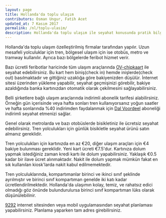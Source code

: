 ```yaml
---
layout: page
title: Hollanda'da toplu ulaşım
contributors: Osman Ungur, Fatih Acet
updated_at: 7 Kasım 2017
permalink: /nl/toplu-ulasim/
description: Hollanda'da toplu ulaşım ile seyahat konusunda pratik bilgiler
---
```


Hollanda'da toplu ulaşım özelleştirilmiş firmalar tarafından yapılır. Uzun mesafeli yolculuklar için tren, bölgesel ulaşım için ise otobüs, metro ve tramway kullanılır. Ayrıca bazı bölgelerde feribot hizmet verir. 

Bazı ücretli feribotlar haricinde tüm ulaşım araçlarında [OV-chipkaart](https://www.ov-chipkaart.nl) ile seyahat edebilirsiniz. Bu kart hem biniş(check in) hemde inişlerde(check out) basılmaktadır ve gittiğiniz uzaklığa göre bakiyenizden düşülür. İnternet sitesi üzerinden yükleme yapabilir, seyahat geçmişinizi görebilir, bakiye azaldığında banka kartınızdan otomatik olarak çekilmesini sağlayabilirsiniz.

Belli şirketlere bağlı ulaşım araçlarında indirimli abonelik tarifesi alabilirsiniz. Örneğin gün içerisinde veya hafta sonları tren kullanıyorsanız yoğun saatler ve hafta sonlarında %40 indirimden faydalanmak için [Dal Voordeel](https://www.ns.nl/en/season-tickets/dal-voordeel.html) aboneliği indirimli seyahat etmenizi sağlar. 

Genel olarak metrolarda ve bazı otobüslerde bisikletiniz ile ücretsiz seyahat edebilirsiniz. Tren yolculukları için günlük bisikletle seyahat ürünü satın almanız gereklidir. 

Tren yolculukları için kartınızda en az €20, diğer ulaşım araçları için €4 bakiye bulunması gereklidir. Yeni kart ücreti €7.5'dur. Kartınıza dolum yapmak istediğiniz zaman kredi kartı ile dolum yapabilirsiniz. Yaklaşık €0.5 kadar bir ilave ücret alınmaktadır. Nakit ile dolum yapmak mümkün fakat en sık kullanılan kiosk'larda nakit kabul edilmemektedir.

Tren yolculuklarında, kompartımanlar birinci ve ikinci sınıf şeklinde ayrılmıştır ve birinci sınıf kompartıman genelde iki katı kadar ücretlendirilmektedir. Hollanda'da ulaşımın kolay, temiz, ve rahatsız edici olmadığı göz önünde bulundurulursa birinci sınıf kompartıman lüks olarak düşünülebilinir.

[9292](https://9292.nl) internet sitesinden veya mobil uygulamasından seyahat planlaması yapabilirsiniz. Planlama yaparken tam adres girebilirsiniz.
